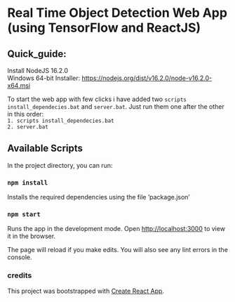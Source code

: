 # Real Time Object Detection Web App (using TensorFlow and ReactJS)

## Quick_guide:
Install NodeJS 16.2.0 </br>
Windows 64-bit Installer: https://nodejs.org/dist/v16.2.0/node-v16.2.0-x64.msi </br>

To start the web app with few clicks i have added two `scripts install_dependecies.bat` and `server.bat`. Just run them one after the other in this order:  </br>`1. scripts install_dependecies.bat` </br> `2. server.bat`

## Available Scripts
In the project directory, you can run:

### `npm install`
Installs the required dependencies using the file ‘package.json’

### `npm start`
Runs the app in the development mode.
Open [http://localhost:3000](http://localhost:3000) to view it in the browser.

The page will reload if you make edits.
You will also see any lint errors in the console.

### credits
This project was bootstrapped with [Create React App](https://github.com/facebook/create-react-app).
